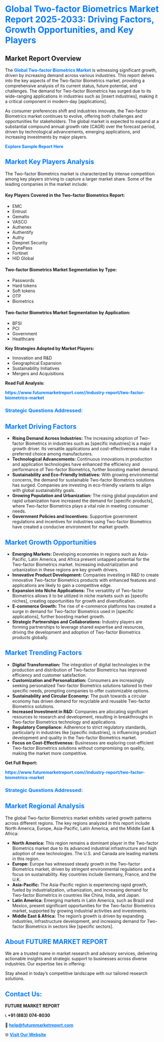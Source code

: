 <h1 style="color: #007BFF;">Global Two-factor Biometrics Market Report 2025-2033: Driving Factors, Growth Opportunities, and Key Players</h1>

<section id="overview">
<h2>Market Report Overview</h2>
<p>The <a href="https://www.futuremarketreport.com//industry-report/two-factor-biometrics-market" style="color: #007BFF; text-decoration: none;"><strong>Global Two-factor Biometrics Market</strong></a> is witnessing significant growth, driven by increasing demand across various industries. This report delves into the key aspects of the Two-factor Biometrics market, providing a comprehensive analysis of its current status, future potential, and challenges. The demand for Two-factor Biometrics has surged due to its wide-ranging applications in industries such as [insert industries], making it a critical component in modern-day [applications].</p>
<p>As consumer preferences shift and industries innovate, the Two-factor Biometrics market continues to evolve, offering both challenges and opportunities for stakeholders. The global market is expected to expand at a substantial compound annual growth rate (CAGR) over the forecast period, driven by technological advancements, emerging applications, and increasing investments by major players.</p>
</section>

<section id="overview">
<p><a href="https://www.futuremarketreport.com//request-sample/reportId=54101" style="color: #007BFF; text-decoration: none;"><strong>Explore Sample Report Here</strong></a></p>
</section>

<section id="key-players">
<h2 style="color: #007BFF;">Market Key Players Analysis</h2>
<p>The Two-factor Biometrics market is characterized by intense competition among key players striving to capture a larger market share. Some of the leading companies in the market include:</p>
<h4>Key Players Covered in the Two-factor Biometrics Report:</h4>
<ul><li>EMC</li><li>Entrust</li><li>Gemalto</li><li>VASCO</li><li>Authenex</li><li>Authentify</li><li>Authy</li><li>Deepnet Security</li><li>DynaPass</li><li>Fortinet</li><li>HID Global</li></ul>
<h4>Two-factor Biometrics Market Segmentation by Type:</h4>
<ul><li>Passwords</li><li>Hard tokens</li><li>Soft tokens</li><li>OTP</li><li>Biometrics</li></ul>

<h4>Two-factor Biometrics Market Segmentation by Application:</h4>
<ul><li>BFSI</li><li>PCI</li><li>Government</li><li>Healthcare</li></ul>
<p><strong>Key Strategies Adopted by Market Players:</strong></p>
<ul>
<li>Innovation and R&D</li>
<li>Geographical Expansion</li>
<li>Sustainability Initiatives</li>
<li>Mergers and Acquisitions</li>
</ul>
</section>

<section>
<p><strong>Read Full Analysis: </strong></p><a href="https://www.futuremarketreport.com//industry-report/two-factor-biometrics-market" style="color: #007BFF; text-decoration: none;"><strong>https://www.futuremarketreport.com//industry-report/two-factor-biometrics-market</strong></a>
<h3 style="color: #007BFF;">Strategic Questions Addressed:</h3>
</section>

<section id="driving-factors">
<h2 style="color: #007BFF;">Market Driving Factors</h2>
<ul>
<li><strong>Rising Demand Across Industries:</strong> The increasing adoption of Two-factor Biometrics in industries such as [specific industries] is a major growth driver. Its versatile applications and cost-effectiveness make it a preferred choice among manufacturers.</li>
<li><strong>Technological Advancements:</strong> Continuous innovations in production and application technologies have enhanced the efficiency and performance of Two-factor Biometrics, further boosting market demand.</li>
<li><strong>Sustainability and Eco-Friendly Initiatives:</strong> With growing environmental concerns, the demand for sustainable Two-factor Biometrics solutions has surged. Companies are investing in eco-friendly variants to align with global sustainability goals.</li>
<li><strong>Growing Population and Urbanization:</strong> The rising global population and rapid urbanization have increased the demand for [specific products], where Two-factor Biometrics plays a vital role in meeting consumer needs.</li>
<li><strong>Government Policies and Incentives:</strong> Supportive government regulations and incentives for industries using Two-factor Biometrics have created a conducive environment for market growth.</li>
</ul>
</section>

<section id="growth-opportunities">
<h2 style="color: #007BFF;">Market Growth Opportunities</h2>
<ul>
<li><strong>Emerging Markets:</strong> Developing economies in regions such as Asia-Pacific, Latin America, and Africa present untapped potential for the Two-factor Biometrics market. Increasing industrialization and urbanization in these regions are key growth drivers.</li>
<li><strong>Innovative Product Development:</strong> Companies investing in R&D to create innovative Two-factor Biometrics products with enhanced features and applications are likely to gain a competitive edge.</li>
<li><strong>Expansion into Niche Applications:</strong> The versatility of Two-factor Biometrics allows it to be utilized in niche markets such as [specific niches], creating opportunities for growth and diversification.</li>
<li><strong>E-commerce Growth:</strong> The rise of e-commerce platforms has created a surge in demand for Two-factor Biometrics used in [specific applications], further boosting market growth.</li>
<li><strong>Strategic Partnerships and Collaborations:</strong> Industry players are forming partnerships to leverage shared expertise and resources, driving the development and adoption of Two-factor Biometrics products globally.</li>
</ul>
</section>

<section id="trending-factors">
<h2 style="color: #007BFF;">Market Trending Factors</h2>
<ul>
<li><strong>Digital Transformation:</strong> The integration of digital technologies in the production and distribution of Two-factor Biometrics has improved efficiency and customer satisfaction.</li>
<li><strong>Customization and Personalization:</strong> Consumers are increasingly seeking personalized Two-factor Biometrics solutions tailored to their specific needs, prompting companies to offer customizable options.</li>
<li><strong>Sustainability and Circular Economy:</strong> The push towards a circular economy has driven demand for recyclable and reusable Two-factor Biometrics solutions.</li>
<li><strong>Increased Investment in R&D:</strong> Companies are allocating significant resources to research and development, resulting in breakthroughs in Two-factor Biometrics technology and applications.</li>
<li><strong>Regulatory Compliance:</strong> Adherence to strict regulatory standards, particularly in industries like [specific industries], is influencing product development and quality in the Two-factor Biometrics market.</li>
<li><strong>Focus on Cost-Effectiveness:</strong> Businesses are exploring cost-efficient Two-factor Biometrics solutions without compromising on quality, making the market more competitive.</li>
</ul>
</section>

<section>
<p><strong>Get Full Report: </strong></p><a href="https://www.futuremarketreport.com//industry-report/two-factor-biometrics-market" style="color: #007BFF; text-decoration: none;"><strong>https://www.futuremarketreport.com//industry-report/two-factor-biometrics-market</strong></a>
<h3 style="color: #007BFF;">Strategic Questions Addressed:</h3>
</section>


<section id="regional-analysis">
<h2 style="color: #007BFF;">Market Regional Analysis</h2>
<p>The global Two-factor Biometrics market exhibits varied growth patterns across different regions. The key regions analyzed in this report include North America, Europe, Asia-Pacific, Latin America, and the Middle East & Africa:</p>
<ul>
<li><strong>North America:</strong> This region remains a dominant player in the Two-factor Biometrics market due to its advanced industrial infrastructure and high adoption of new technologies. The U.S. and Canada are leading markets in this region.</li>
<li><strong>Europe:</strong> Europe has witnessed steady growth in the Two-factor Biometrics market, driven by stringent environmental regulations and a focus on sustainability. Key countries include Germany, France, and the U.K.</li>
<li><strong>Asia-Pacific:</strong> The Asia-Pacific region is experiencing rapid growth, fueled by industrialization, urbanization, and increasing demand for Two-factor Biometrics in countries like China, India, and Japan.</li>
<li><strong>Latin America:</strong> Emerging markets in Latin America, such as Brazil and Mexico, present significant opportunities for the Two-factor Biometrics market, supported by growing industrial activities and investments.</li>
<li><strong>Middle East & Africa:</strong> The region’s growth is driven by expanding industries, infrastructure development, and increasing demand for Two-factor Biometrics in sectors like [specific sectors].</li>
</ul>
</section>

<footer>
<h2 style="color: #007BFF;">About FUTURE MARKET REPORT</h2>
<p>We are a trusted name in market research and advisory services, delivering actionable insights and strategic support to businesses across diverse industries. Our expertise lies in offering:</p>

<p>Stay ahead in today’s competitive landscape with our tailored research solutions.</p>

<h2 style="color: #007BFF;">Contact Us:</h2>
<p><strong>FUTURE MARKET REPORT</strong></p>
<p>📞 <strong>+91 (883) 074-8030</strong></p>
<p>📧 <strong><a href="mailto:help@futuremarketreport.com" style="color: #007BFF;">help@futuremarketreport.com</a></strong></p>
<p>🌐 <strong><a href="https://www.futuremarketreport.com/" style="color: #007BFF;">Visit Our Website</a></strong></p>
</footer>